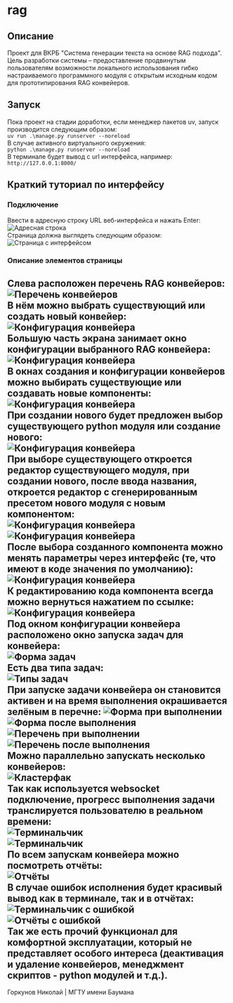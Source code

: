 # rag

## Описание

Проект для ВКРБ "Система генерации текста на основе RAG подхода". Цель разработки системы – предоставление продвинутым пользователям возможности локального использования гибко настраиваемого программного модуля с открытым исходным кодом для прототипирования RAG конвейеров.

## Запуск

Пока проект на стадии доработки, если менеджер пакетов uv, запуск производится следующим образом:  
```uv run .\manage.py runserver --noreload```  
В случае активного виртуального окружения:  
```python .\manage.py runserver --noreload```  
В терминале будет вывод с url интерфейса, например:  
```http://127.0.0.1:8000/```

## Краткий туториал по интерфейсу

### Подключение

Ввести в адресную строку URL веб-интерфейса и нажать Enter:  
![Адресная строка](images/1.png)  
Страница должна выглядеть следующим образом:  
![Страница с интерфейсом](images/2.png)

### Описание элементов страницы

Слева расположен перечень RAG конвейеров:  
![Перечень конвейеров](images/3.png)  
В нём можно выбрать существующий или создать новый конвейер:  
![Конфигурация конвейера](images/5.png)  
Большую часть экрана занимает окно конфигурации выбранного RAG конвейера:  
![Конфигурация конвейера](images/4.png)  
В окнах создания и конфигурации конвейеров можно выбирать существующие или создавать новые компоненты:  
![Конфигурация конвейера](images/6.png)  
При создании нового будет предложен выбор существующего python модуля или создание нового:  
![Конфигурация конвейера](images/7.png)  
При выборе существующего откроется редактор существующего модуля, при создании нового, после ввода названия, откроется редактор с сгенерированным пресетом нового модуля с новым компонентом:  
![Конфигурация конвейера](images/8.png)  
![Конфигурация конвейера](images/9.png)  
После выбора созданного компонента можно менять параметры через интерфейс (те, что имеют в коде значения по умолчанию):  
![Конфигурация конвейера](images/10.png)  
К редактированию кода компонента всегда можно вернуться нажатием по ссылке:  
![Конфигурация конвейера](images/11.png)  
Под окном конфигурации конвейера расположено окно запуска задач для конвейера:  
![Форма задач](images/12.png)  
Есть два типа задач:  
![Типы задач](images/13.png)  
При запуске задачи конвейера он становится активен и на время выполнения окрашивается зелёным в перечне:
![Форма при выполнении](images/14.png)  
![Форма после выполнения](images/17.png)  
![Перечень при выполнении](images/15.png)  
![Перечень после выполнения](images/16.png)  
Можно параллельно запускать несколько конвейеров:  
![Кластерфак](images/18.png)  
Так как используется websocket подключение, прогресс выполнения задачи транслируется пользователю в реальном времени:  
![Терминальчик](images/19.png)  
![Терминальчик](images/20.png)  
По всем запускам конвейера можно посмотреть отчёты:  
![Отчёты](images/21.png)  
В случае ошибок исполнения будет красивый вывод как в терминале, так и в отчётах:  
![Терминальчик с ошибкой](images/22.png)  
![Отчёты с ошибкой](images/23.png)  
Так же есть прочий функционал для комфортной эксплуатации, который не представляет особого интереса (деактивация и удаление конвейеров, менеджмент скриптов - python модулей и т.д.).
---
Горкунов Николай | МГТУ имени Баумана